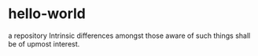 # hello-world
a repository
Intrinsic differences amongst those aware of such things shall be of upmost interest.

